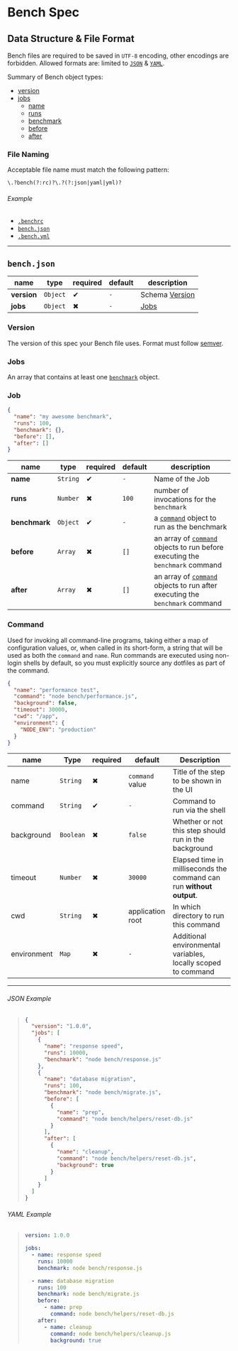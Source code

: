 # Bench Spec

## Data Structure & File Format

Bench files are required to be saved in `UTF-8` encoding, other encodings are forbidden. Allowed formats are: limited to [`JSON`][json] & [`YAML`][yaml].

Summary of Bench object types:

- [version](#version)
- [jobs](#jobs)
  - [name](#jobs)
  - [runs](#jobs)
  - [benchmark](#command)
  - [before](#command)
  - [after](#command)

### File Naming

Acceptable file name must match the following pattern:

```regex
\.?bench(?:rc)?\.?(?:json|yaml|yml)?
```

###### Example

- [`.benchrc`](#json-example)
- [`bench.json`](#json-example)
- [`.bench.yml`](#yaml-example)

---

## `bench.json`

name        | type     | required | default | description               
----------- | -------- | -------- | ------- | --------------------------
**version** | `Object` | ✔        | `-`     | Schema [Version](#version)
**jobs**    | `Object` | ✖        | `-`     | [Jobs](#jobs)             

### Version

The version of this spec your Bench file uses. Format must follow [semver][].

### Jobs

An array that contains at least one [`benchmark`](#benchmark) object.

### Job

```json
{
  "name": "my awesome benchmark",
  "runs": 100,
  "benchmark": {},
  "before": [],
  "after": []
}
```

name          | type     | required | default | description                                                                              
------------- | -------- | -------- | ------- | -----------------------------------------------------------------------------------------
**name**      | `String` | ✔        | `-`     | Name of the Job                                                                          
**runs**      | `Number` | ✖        | `100`   | number of invocations for the `benchmark`                                                
**benchmark** | `Object` | ✔        | `-`     | a [`command`](#command) object to run as the benchmark                                   
**before**    | `Array`  | ✖        | `[]`    | an array of [`command`](#command) objects to run before executing the `benchmark` command
**after**     | `Array`  | ✖        | `[]`    | an array of [`command`](#command) objects to run after executing the `benchmark` command 

### Command

Used for invoking all command-line programs, taking either a map of configuration values, or, when called in its short-form, a string that will be used as both the `command` and `name`. Run commands are executed using non-login shells by default, so you must explicitly source any dotfiles as part of the command.

```json
{
  "name": "performance test",
  "command": "node bench/performance.js",
  "background": false,
  "timeout": 30000,
  "cwd": "/app",
  "environment": {
    "NODE_ENV": "production"
  }
}
```

name        | Type      | required | default          | Description                                                         
----------- | --------- | -------- | ---------------- | --------------------------------------------------------------------
name        | `String`  | ✖        | `command` value  | Title of the step to be shown in the UI                             
command     | `String`  | ✔        | `-`              | Command to run via the shell                                        
background  | `Boolean` | ✖        | `false`          | Whether or not this step should run in the background               
timeout     | `Number`  | ✖        | `30000`          | Elapsed time in milliseconds the command can run **without output**.
cwd         | `String`  | ✖        | application root | In which directory to run this command                              
environment | `Map`     | ✖        | `-`              | Additional environmental variables, locally scoped to command       

---

###### JSON Example

> ```json
> {
>   "version": "1.0.0",
>   "jobs": [
>     {
>       "name": "response speed",
>       "runs": 10000,
>       "benchmark": "node bench/response.js"
>     },
>     {
>       "name": "database migration",
>       "runs": 100,
>       "benchmark": "node bench/migrate.js",
>       "before": [
>         {
>           "name": "prep",
>           "command": "node bench/helpers/reset-db.js"
>         }
>       ],
>       "after": [
>         {
>           "name": "cleanup",
>           "command": "node bench/helpers/reset-db.js",
>           "background": true
>         }
>       ]
>     }
>   ]
> }
> ```

###### YAML Example

> ```yml
> version: 1.0.0
>
> jobs:
>   - name: response speed
>     runs: 10000
>     benchmark: node bench/response.js
>
>   - name: database migration
>     runs: 100
>     benchmark: node bench/migrate.js
>     before:
>       - name: prep
>         command: node bench/helpers/reset-db.js
>     after:
>       - name: cleanup
>         command: node bench/helpers/cleanup.js
>         background: true
> ```

[json]: https://www.json.org/
[semver]: https://semver.org
[yaml]: http://www.yaml.org/
